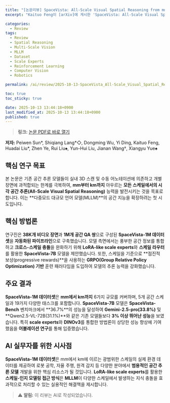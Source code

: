 ```yaml
---
title: "[논문리뷰] SpaceVista: All-Scale Visual Spatial Reasoning from mm to km"
excerpt: "Kaituo Feng이 [arXiv]에 게시한 'SpaceVista: All-Scale Visual Spatial Reasoning from mm to km' 논문에 대한 자세한 리뷰입니다."

categories:
  - Review
tags:
  - Review
  - Spatial Reasoning
  - Multi-Scale Vision
  - MLLM
  - Dataset
  - Scale Experts
  - Reinforcement Learning
  - Computer Vision
  - Robotics

permalink: /ai/review/2025-10-13-SpaceVista_All-Scale_Visual_Spatial_Reasoning_from_mm_to_km/

toc: true
toc_sticky: true

date: 2025-10-13 13:44:18+0900
last_modified_at: 2025-10-13 13:44:18+0900
published: true
---
```

> **링크:** [논문 PDF로 바로 열기](https://arxiv.org/abs/2510.09606)

**저자:** Peiwen Sun*, Shiqiang Lang*◇, Dongming Wu, Yi Ding, Kaituo Feng, Huadai Liu*, Zhen Ye, Rui Liu♠, Yun-Hui Liu, Jianan Wang†, Xiangyu Yue♠



## 핵심 연구 목표
본 논문은 기존 공간 추론 모델들이 실내 3D 스캔 및 수동 어노테이션에 의존하고 개별 장면에 과적합되는 한계를 극복하여, **mm부터 km까지** 아우르는 **모든 스케일에서의 시각 공간 추론(All-Scale Visual Spatial Reasoning)** 능력을 발전시키는 것을 목표로 합니다. 이는 **다중모드 대규모 언어 모델(MLLM)**의 공간 지능을 확장하려는 첫 시도입니다.

## 핵심 방법론
연구진은 **38K개 비디오 장면**과 **1M개 공간 QA 쌍**으로 구성된 **SpaceVista-1M 데이터셋**을 **자동화된 파이프라인**으로 구축했습니다. 모델 측면에서는 풍부한 공간 정보를 통합하고 **크로스-스케일 충돌**을 완화하기 위해 **LoRA-like scale experts**와 **스케일 라우터**를 활용한 **SpaceVista-7B** 모델을 제안했습니다. 또한, 스케일을 기준으로 **점진적 보상(progressive rewards)**을 사용하는 **GRPO(Group Relative Policy Optimization) 기반** 훈련 패러다임을 도입하여 모델의 추론 능력을 강화했습니다.

## 주요 결과
**SpaceVista-1M 데이터셋**은 **mm에서 km까지** 6가지 규모를 커버하며, 5개 공간 스케일과 19가지 다양한 태스크를 포함합니다. **SpaceVista-7B** 모델은 **SpaceVista-Bench** 벤치마크에서 **36.7%**의 성능을 달성하여 **Gemini-2.5-pro(33.8%)** 및 **Qwen2.5-VL-72B(31.1%)**와 같은 기존 모델들보다 **3% 이상 뛰어난 성능**을 보였습니다. 특히 **scale experts**와 **DINOv3**를 통합한 방법론이 상당한 성능 향상에 기여했음을 **어블레이션 연구**를 통해 입증했습니다.

## AI 실무자를 위한 시사점
**SpaceVista-1M 데이터셋**은 mm에서 km에 이르는 광범위한 스케일의 실제 환경 데이터를 제공하여 로봇 공학, 자율 주행, 원격 감지 등 다양한 분야에서 **범용적인 공간 추론 모델** 개발을 위한 핵심 리소스가 될 것입니다. **LoRA-like scale experts**를 활용한 **스케일-인지 모델링 접근 방식**은 **MLLM**이 다양한 스케일에서 발생하는 지식 충돌을 효과적으로 처리할 수 있는 실용적인 해결책을 제시합니다.

> ⚠️ **알림:** 이 리뷰는 AI로 작성되었습니다.